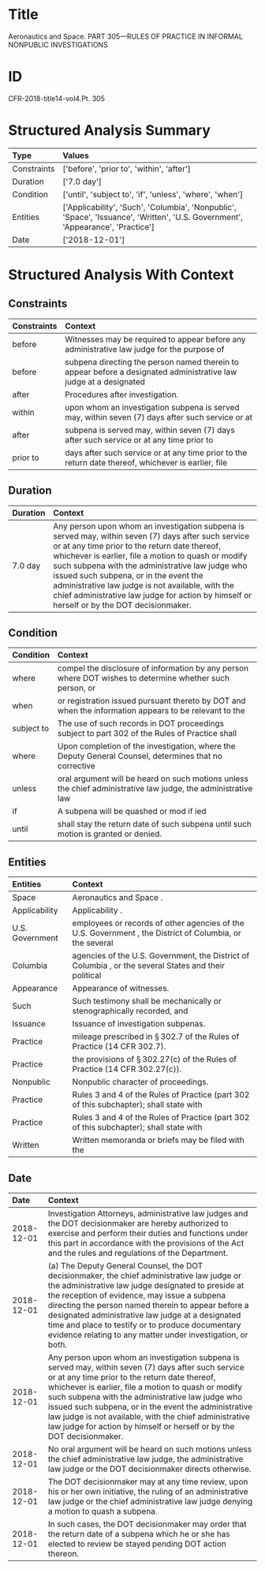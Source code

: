 # Title

 Aeronautics and Space. PART 305—RULES OF PRACTICE IN INFORMAL NONPUBLIC INVESTIGATIONS


# ID

 CFR-2018-title14-vol4.Pt. 305


# Structured Analysis Summary

| Type        | Values                                                                                                                          |
|:------------|:--------------------------------------------------------------------------------------------------------------------------------|
| Constraints | ['before', 'prior to', 'within', 'after']                                                                                       |
| Duration    | ['7.0 day']                                                                                                                     |
| Condition   | ['until', 'subject to', 'if', 'unless', 'where', 'when']                                                                        |
| Entities    | ['Applicability', 'Such', 'Columbia', 'Nonpublic', 'Space', 'Issuance', 'Written', 'U.S. Government', 'Appearance', 'Practice'] |
| Date        | ['2018-12-01']                                                                                                                  |


# Structured Analysis With Context

 


## Constraints

| Constraints   | Context                                                                                                           |
|:--------------|:------------------------------------------------------------------------------------------------------------------|
| before        | Witnesses may be required to appear  before any administrative law judge for the purpose of                       |
| before        | subpena directing the person named therein to appear before a designated administrative law judge at a designated |
| after         | Procedures  after  investigation.                                                                                 |
| within        | upon whom an investigation subpena is served may, within seven (7) days after such service or at                  |
| after         | subpena is served may, within seven (7) days after such service or at any time prior to                           |
| prior to      | days after such service or at any time prior to the return date thereof, whichever is earlier, file               |


## Duration

| Duration   | Context                                                                                                                                                                                                                                                                                                                                                                                                                                                    |
|:-----------|:-----------------------------------------------------------------------------------------------------------------------------------------------------------------------------------------------------------------------------------------------------------------------------------------------------------------------------------------------------------------------------------------------------------------------------------------------------------|
| 7.0 day    | Any person upon whom an investigation subpena is served may, within seven (7) days after such service or at any time prior to the return date thereof, whichever is earlier, file a motion to quash or modify such subpena with the administrative law judge who issued such subpena, or in the event the administrative law judge is not available, with the chief administrative law judge for action by himself or herself or by the DOT decisionmaker. |


## Condition

| Condition   | Context                                                                                                       |
|:------------|:--------------------------------------------------------------------------------------------------------------|
| where       | compel the disclosure of information by any person where DOT wishes to determine whether such person, or      |
| when        | or registration issued pursuant thereto by DOT and when the information appears to be relevant to the         |
| subject to  | The use of such records in DOT proceedings  subject to part 302 of the Rules of Practice shall                |
| where       | Upon completion of the investigation,  where the Deputy General Counsel, determines that no corrective        |
| unless      | oral argument will be heard on such motions unless the chief administrative law judge, the administrative law |
| if          | A subpena will be quashed or mod if ied                                                                       |
| until       | shall stay the return date of such subpena until  such motion is granted or denied.                           |


## Entities

| Entities        | Context                                                                                                  |
|:----------------|:---------------------------------------------------------------------------------------------------------|
| Space           | Aeronautics and  Space .                                                                                 |
| Applicability   | Applicability .                                                                                          |
| U.S. Government | employees or records of other agencies of the U.S. Government , the District of Columbia, or the several |
| Columbia        | agencies of the U.S. Government, the District of Columbia , or the several States and their political    |
| Appearance      | Appearance  of witnesses.                                                                                |
| Such            | Such testimony shall be mechanically or stenographically recorded, and                                   |
| Issuance        | Issuance  of investigation subpenas.                                                                     |
| Practice        | mileage prescribed in &#167;&#8201;302.7 of the Rules of Practice  (14 CFR 302.7).                       |
| Practice        | the provisions of &#167;&#8201;302.27(c) of the Rules of Practice  (14 CFR 302.27(c)).                   |
| Nonpublic       | Nonpublic  character of proceedings.                                                                     |
| Practice        | Rules 3 and 4 of the Rules of Practice (part 302 of this subchapter); shall state with                   |
| Practice        | Rules 3 and 4 of the Rules of Practice (part 302 of this subchapter); shall state with                   |
| Written         | Written memoranda or briefs may be filed with the                                                        |


## Date

| Date       | Context                                                                                                                                                                                                                                                                                                                                                                                                                                                    |
|:-----------|:-----------------------------------------------------------------------------------------------------------------------------------------------------------------------------------------------------------------------------------------------------------------------------------------------------------------------------------------------------------------------------------------------------------------------------------------------------------|
| 2018-12-01 | Investigation Attorneys, administrative law judges and the DOT decisionmaker are hereby authorized to exercise and perform their duties and functions under this part in accordance with the provisions of the Act and the rules and regulations of the Department.                                                                                                                                                                                        |
| 2018-12-01 | (a) The Deputy General Counsel, the DOT decisionmaker, the chief administrative law judge or the administrative law judge designated to preside at the reception of evidence, may issue a subpena directing the person named therein to appear before a designated administrative law judge at a designated time and place to testify or to produce documentary evidence relating to any matter under investigation, or both.                              |
| 2018-12-01 | Any person upon whom an investigation subpena is served may, within seven (7) days after such service or at any time prior to the return date thereof, whichever is earlier, file a motion to quash or modify such subpena with the administrative law judge who issued such subpena, or in the event the administrative law judge is not available, with the chief administrative law judge for action by himself or herself or by the DOT decisionmaker. |
| 2018-12-01 | No oral argument will be heard on such motions unless the chief administrative law judge, the administrative law judge or the DOT decisionmaker directs otherwise.                                                                                                                                                                                                                                                                                         |
| 2018-12-01 | The DOT decisionmaker may at any time review, upon his or her own initiative, the ruling of an administrative law judge or the chief administrative law judge denying a motion to quash a subpena.                                                                                                                                                                                                                                                         |
| 2018-12-01 | In such cases, the DOT decisionmaker may order that the return date of a subpena which he or she has elected to review be stayed pending DOT action thereon.                                                                                                                                                                                                                                                                                               |


